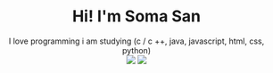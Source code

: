 <div align="center">

 <h1>Hi! I'm Soma San </h1>

  <div> I love programming i am studying (c / c ++, java, javascript, html, css, python)<div>

</div>
<a href="ruslanm0502@gmail.com/"><img src="https://img.shields.io/badge/EMAIL-ruslanm0502@gmail.com-e06c75?style=flat&logo=gmail" /></a>
<a href="https://youtube.com/channel/UC5z2H6fsaYyjvPjRuqsfnKA"><img src="https://img.shields.io/badge/YT-SomaSan-dcdfe4?style=flat&logo=youtube"/></a>


	




	




